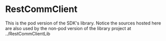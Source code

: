 # RestCommClient

This is the pod version of the SDK's library. Notice the sources hosted here are also used by the non-pod version of the library project at ../RestCommClientLib
